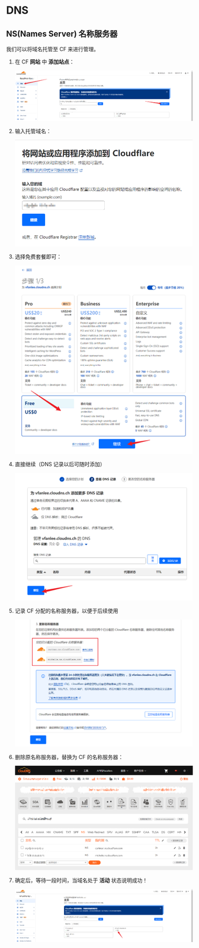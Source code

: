 # DNS

## NS(Names Server) 名称服务器

我们可以将域名托管至 CF 来进行管理。

1. 在 CF **网站** 中 **添加站点**：

    ![ns](assets/ns-1.png)

2. 输入托管域名：

   ![ns](assets/ns-2.png)

3. 选择免费套餐即可：

    ![ns](assets/ns-3.png)

4. 直接继续（DNS 记录以后可随时添加）

    ![ns](assets/ns-4.png)

5. 记录 CF 分配的名称服务器，以便于后续使用

    ![ns](assets/ns-5.png)

6. 删除原名称服务器，替换为 CF 的名称服务器：

    ![ns](assets/ns-6.png)

7. 确定后，等待一段时间，当域名处于 **活动** 状态说明成功！

    ![ns](assets/ns-7.png)
